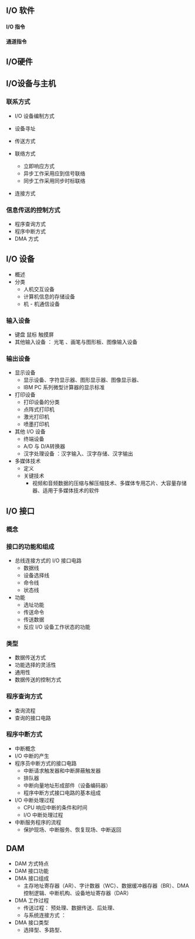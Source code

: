## I/O 软件

#### I/O 指令

#### 通道指令

## I/O硬件

## I/O设备与主机

### 联系方式

*   I/O 设备编制方式
*   设备寻址
*   传送方式
*   联络方式
    *   立即响应方式
    *   异步工作采用应到信号联络
    *   同步工作采用同步时标联络

*   连接方式

### 信息传送的控制方式

*   程序查询方式
*   程序中断方式
*   DMA 方式

## I/O 设备

*   概述
*   分类
    *   人机交互设备
    *   计算机信息的存储设备
    *   机 - 机通信设备

### 输入设备

*   键盘 鼠标 触摸屏 
*   其他输入设备 ： 光笔 、画笔与图形板、图像输入设备

### 输出设备

*   显示设备
    *   显示设备、字符显示器、图形显示器、图像显示器、
    *   IBM PC 系列微型计算器的显示标准
*   打印设备
    *   打印设备的分类
    *   点阵式打印机
    *   激光打印机
    *   喷墨打印机
*   其他 I/O 设备
    *   终端设备
    *   A/D 与 D/A转换器
    *   汉字处理设备 ：汉字输入、汉字存储、汉字输出
*   多媒体技术
    *   定义
    *   关键技术 
        *   视频和音频数据的压缩与解压缩技术、多媒体专用芯片、大容量存储器、适用于多媒体技术的软件

## I/O 接口

### 概念

### 接口的功能和组成

*   总线连接方式的 I/O 接口电路
    *   数据线
    *   设备选择线
    *   命令线
    *   状态线
*   功能
    *   选址功能
    *   传送命令
    *   传送数据
    *   反应 I/O 设备工作状态的功能

### 类型

*   数据传送方式
*   功能选择的灵活性
*   通用性
*   数据传送的控制方式

### 程序查询方式

*   查询流程
*   查询的接口电路

### 程序中断方式

*   中断概念
*   I/O 中断的产生
*   程序员中断方式的接口电路
    *   中断请求触发器和中断屏蔽触发器
    *   排队器
    *   中断向量地址形成部件（设备编码器）
    *   程序中断方式接口电路的基本组成
*   I/O 中断处理过程
    *   CPU 响应中断的条件和时间
    *   I/O 中断处理过程
*   中断服务程序的流程
    *   保护现场、中断服务、恢复现场、中断返回



## DAM 

*   DAM 方式特点
*   DAM 接口功能
*   DMA 接口组成
    *   主存地址寄存器（AR）、字计数器（WC）、数据缓冲器存器（BR）、DMA 控制逻辑、中断机构、设备地址寄存器（DAR）
*   DMA 工作过程
    *   传送过程： 预处理、数据传送、后处理、
    *   与系统连接方式 ： 
*   DMA 接口类型
    *   选择型、多路型、













































































































































































